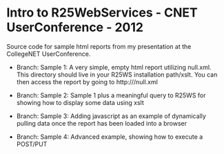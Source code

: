 Intro to R25WebServices - CNET UserConference - 2012
====================================================

Source code for sample html reports from my presentation at the CollegeNET UserConference.

- Branch: Sample 1:  A very simple, empty html report utilizing null.xml.  This directory should live in your R25WS installation path/xslt.  You can then access the report by going to http://<your full r25ws url>/null.xml
	
- Branch: Sample 2: Sample 1 plus a meaningful query to R25WS for showing how to display some data using xslt

- Branch: Sample 3: Adding javascript as an example of dynamically pulling data once the report has been loaded into a browser

- Branch: Sample 4: Advanced example, showing how to execute a POST/PUT
